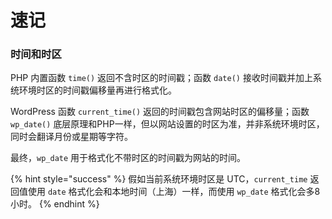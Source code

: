 # 速记

### 时间和时区

PHP 内置函数 `time()` 返回不含时区的时间戳；函数 `date()` 接收时间戳并加上系统环境时区的时间戳偏移量再进行格式化。

WordPress 函数 `current_time()` 返回的时间戳包含网站时区的偏移量；函数 `wp_date()` 底层原理和PHP一样，但以网站设置的时区为准，并非系统环境时区，同时会翻译月份或星期等字符。

最终，`wp_date` 用于格式化不带时区的时间戳为网站的时间。

{% hint style="success" %}
假如当前系统环境时区是 UTC，`current_time` 返回值使用 `date` 格式化会和本地时间（上海）一样，而使用 `wp_date` 格式化会多8小时。
{% endhint %}

